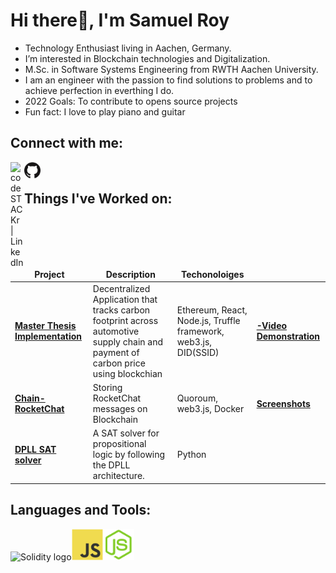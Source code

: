 # Hi there👋, I'm Samuel Roy

- Technology Enthusiast living in Aachen, Germany.
- I’m interested in Blockchain technologies and Digitalization.
- M.Sc. in Software Systems Engineering from RWTH Aachen University.
- I am an engineer with the passion to find solutions to problems and to achieve perfection in everthing I do. 
- 2022 Goals: To contribute to opens source projects 
- Fun fact: I love to play piano and guitar

## Connect with me:
[<img align="left" alt="codeSTACKr | LinkedIn" width="22px" src="https://cdn.jsdelivr.net/npm/simple-icons@v3/icons/linkedin.svg" />][linkedin]
[<img align="left" alt="GitHub" width="26px" src="https://raw.githubusercontent.com/github/explore/78df643247d429f6cc873026c0622819ad797942/topics/github/github.png" />][github]

<br />

## Things I've Worked on:

<center>
<table>
  <thead align="center">
    <tr border: none;>
      <td><b>Project</b></td>
      <td><b>Description</b></td>
      <td><b>Techonoloiges</b></td>
      <td><b></b></td>
    </tr>
  </thead>
  <tbody>
     <tr>
      <td><a href="https://github.com/samuelroywork/Master-thesis-implementation"><b>Master Thesis Implementation</b></a></td>
      <td>Decentralized Application that tracks carbon footprint across automotive supply chain and payment of carbon price using blockchian </td>
      <td>Ethereum, React, Node.js, Truffle framework, web3.js, DID(SSID)</td>
      <td><a href="https://www.youtube.com/watch?v=FgfQ_ImdZ9o"><b>-Video Demonstration</b></td>
    </tr>
    <tr>
      <td><a href=""><b>Chain-RocketChat</b></a></td>
      <td>Storing RocketChat messages on Blockchain</td>
      <td>Quoroum, web3.js, Docker</td>
      <td><a href=""><b>Screenshots</b></td>
    </tr>
    <tr>
      <td><a href="https://github.com/samuelroywork/DPLL-SAT-solver"><b> DPLL SAT solver</b></a></td>
      <td> A SAT solver for propositional logic by following the DPLL architecture. </td>
      <td>Python</td>
      <td></td>
    </tr>
  </tbody>
</table>
</center>



[linkedin]: https://linkedin.com/in/samuel-roy-b10252192
[github]: https://github.com/samuelroywork/samuelroywork


## Languages and Tools:
<img src="https://docs.soliditylang.org/en/v0.8.7/_images/logo.svg" alt="Solidity logo" width="50" height="50"/><img src="https://github.com/devicons/devicon/blob/master/icons/javascript/javascript-original.svg" alt="Solidity logo" width="50" height="50"><img src="https://github.com/devicons/devicon/blob/master/icons/nodejs/nodejs-original.svg" alt="Solidity logo" width="50" height="50">


<!---
samuelroywork/samuelroywork is a ✨ special ✨ repository because its `README.md` (this file) appears on your GitHub profile.
You can click the Preview link to take a look at your changes.
--->

